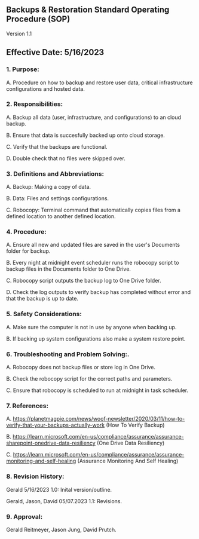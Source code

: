 ## Backups & Restoration Standard Operating Procedure (SOP)

Version 1.1

## Effective Date: 5/16/2023

### 1. Purpose:

   A. Procedure on how to backup and restore user data, critical infrastructure configurations and hosted data.

### 2. Responsibilities:

   A. Backup all data (user, infrastructure, and configurations) to an cloud backup.
   
   B. Ensure that data is succesfully backed up onto cloud storage.
   
   C. Verify that the backups are functional.
   
   D. Double check that no files were skipped over.
   
### 3. Definitions and Abbreviations:

   A. Backup: Making a copy of data.
   
   B. Data: Files and settings configurations.
   
   C. Robocopy: Terminal command that automatically copies files from a defined location to another defined location.
   
### 4. Procedure:

   A. Ensure all new and updated files are saved in the user's Documents folder for backup.
   
   B. Every night at midnight event scheduler runs the robocopy script to backup files in the Documents folder to One Drive.
   
   C. Robocopy script outputs the backup log to One Drive folder.
   
   D. Check the log outputs to verify backup has completed without error and that the backup is up to date.
   
### 5. Safety Considerations:
   
   A. Make sure the computer is not in use by anyone when backing up.
   
   B. If backing up system configurations also make a system restore point.
   
### 6. Troubleshooting and Problem Solving:.

   A. Robocopy does not backup files or store log in One Drive.
   
   B. Check the robocopy script for the correct paths and parameters.
   
   C. Ensure that robocopy is scheduled to run at midnight in task scheduler.
   
### 7. References:

   A. https://planetmagpie.com/news/woof-newsletter/2020/03/11/how-to-verify-that-your-backups-actually-work (How To Verify Backup)
   
   B. https://learn.microsoft.com/en-us/compliance/assurance/assurance-sharepoint-onedrive-data-resiliency (One Drive Data Resiliency)
   
   C. https://learn.microsoft.com/en-us/compliance/assurance/assurance-monitoring-and-self-healing (Assurance Monitoring And Self Healing)
   
### 8. Revision History:

   Gerald 5/16/2023 1.0: Inital version/outline.

   Gerald, Jason, David 05/07.2023 1.1: Revisions.

### 9. Approval:

   Gerald Reitmeyer, Jason Jung, David Prutch.
  
